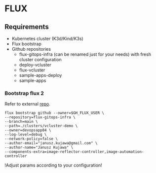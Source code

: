 # FLUX

## Requirements

* Kubernetes cluster (K3d/Kind/K3s)
* Flux bootstrap
* Github repositories
    - flux-gitops-infra (can be renamed just for your needs) with fresh cluster configuration
    - deploy-vcluster
    - flux-vcluster
    - sample-apps-deploy
    - sample-apps

### Bootstrap flux 2
Refer to external [repo](https://github.com/devopsapp84/flux-gitops-infra).

```
flux bootstrap github --owner=$GH_FLUX_USER \
--repository=flux-gitops-infra \
--branch=main \
--path=./clusters/vcluster-demo \
--owner=devopsapp84 \
--log-level=debug \
--network-policy=false \
--author-email="janusz.kujawa@gmail.com" \
--author-name="Janusz Kujawa" \
--components-extra=image-reflector-controller,image-automation-controller 
```

!Adjust params according to your configuration!